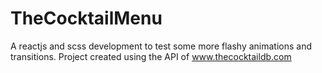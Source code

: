 # TheCocktailMenu
 A reactjs and scss development to test some more flashy animations and transitions. Project created using the API of www.thecocktaildb.com
